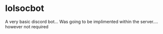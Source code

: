 # lolsocbot
A very basic discord bot...
Was going to be implimented within the server.... however not required
